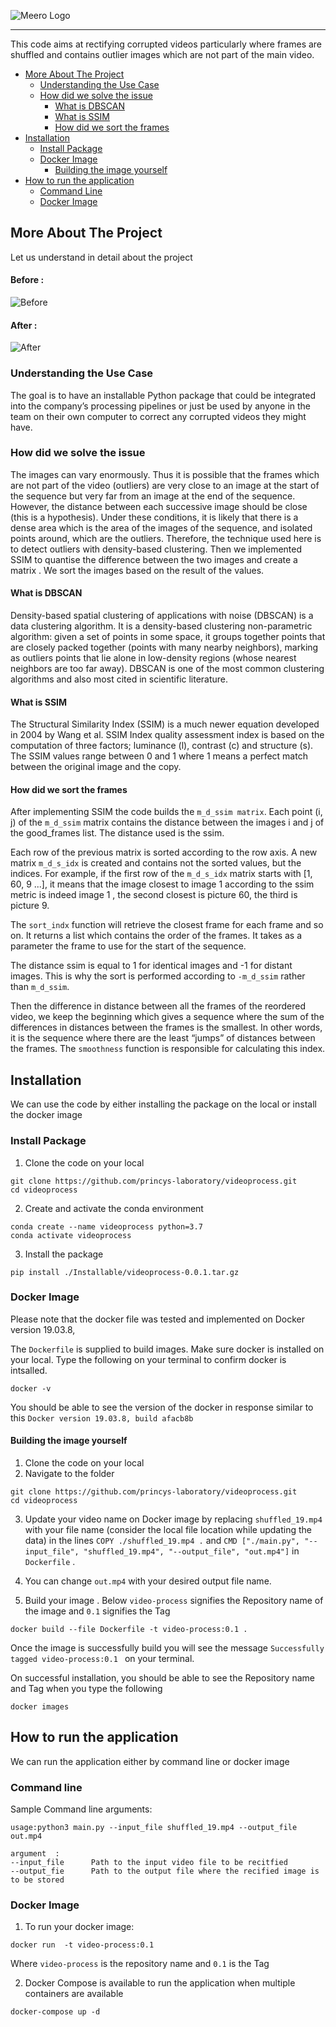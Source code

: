 ![Meero Logo](https://github.com/princys-laboratory/videoprocess/blob/main/meero.gif)

--------------------------------------------------------------------------------------------------

This code aims at rectifying corrupted videos particularly where frames are shuffled and contains outlier images which 
are not part of the main video.

<!-- toc -->

- [More About The Project](#more-about-the-project)
  - [Understanding the Use Case](#understanding-the-use-case)
  - [How did we solve the issue](#how-did-we-solve-the-issue)
     - [What is DBSCAN](#what-is-DBSCAN)
     - [What is SSIM](#what-is-ssim)
     - [How did we sort the frames](#how-did-we-sort-the-frames)
- [Installation](#installation)
  - [Install Package](#install-package)
  - [Docker Image](#docker-image)
    - [Building the image yourself](#building-the-image-yourself)
- [How to run the application](#how-to-run-the-application)
  - [Command Line](#command-line)
  - [Docker Image](#docker-image)
<!-- tocstop -->

## More About The Project
Let us understand in detail about the project
#### Before : 
![Before](https://github.com/princys-laboratory/videoprocess/blob/main/Input_file.gif)

#### After : 
![After](https://github.com/princys-laboratory/videoprocess/blob/main/Output_file.gif)

### Understanding the Use Case
The goal is to have an installable Python package that could be integrated into the company’s  processing pipelines
or just be used by anyone in the team on their own computer to correct any corrupted videos they might have.

### How did we solve the issue
The images can vary enormously. Thus it is possible that the frames which are not part of the video (outliers) are very
close to an image at the start of the sequence but very far from an image at the end of the sequence. 
However, the distance between each successive image should be close (this is a hypothesis). Under these conditions,
it is likely that there is a dense area which is the area of the images of the sequence, and isolated points around,
which are the outliers. Therefore, the technique used here is to detect outliers with density-based clustering.
Then we implemented SSIM to quantise the difference between the two images and create a matrix . We sort the images based 
on the result of the values.

#### What is DBSCAN
Density-based spatial clustering of applications with noise (DBSCAN) is a data clustering algorithm.
It is a density-based clustering non-parametric algorithm: given a set of points in some space, it groups together 
points that are closely packed together (points with many nearby neighbors), marking as outliers points that lie alone 
in low-density regions (whose nearest neighbors are too far away). DBSCAN is one of the most common clustering 
algorithms and also most cited in scientific literature.

#### What is SSIM
The Structural Similarity Index (SSIM) is a much newer equation developed in 2004 by Wang et al. SSIM Index quality 
assessment index is based on the computation of three factors; luminance (l), contrast (c) and structure (s). 
The SSIM values range between 0 and 1 where 1 means a perfect match between the original image and the copy.

#### How did we sort the frames
After implementing SSIM the code builds the `m_d_ssim matrix`. Each point (i, j) of the `m_d_ssim` matrix contains the 
distance between the images i and j of the good_frames list. The distance used is the ssim.

Each row of the previous matrix is sorted according to the row axis. A new matrix `m_d_s_idx` is created and contains not
the sorted values, but the indices. For example, if the first row of the `m_d_s_idx` matrix starts with [1, 60, 9 ...], 
it means that the image closest to image 1 according to the ssim metric is indeed image 1 , the second closest is
picture 60, the third is picture 9.

The `sort_indx` function will retrieve the closest frame for each frame and so on. It returns a list which contains the
order of the frames. It takes as a parameter the frame to use for the start of the sequence.

The distance ssim is equal to 1 for identical images and -1 for distant images. This is why the sort is performed 
according to `-m_d_ssim` rather than `m_d_ssim`.

Then the difference in distance between all the frames of the reordered video, we keep the beginning which gives a 
sequence where the sum of the differences in distances between the frames is the smallest. In other words, it is the 
sequence where there are the least “jumps” of distances between the frames. The `smoothness` function is responsible 
for calculating this index.

## Installation
We can use the code by either installing the package on the local or install the docker image 

### Install Package
1. Clone the code on your local
```
git clone https://github.com/princys-laboratory/videoprocess.git
cd videoprocess
```
2. Create and activate the conda environment
```
conda create --name videoprocess python=3.7
conda activate videoprocess
```
3. Install the package
```
pip install ./Installable/videoprocess-0.0.1.tar.gz
```

### Docker Image
Please note that the docker file was tested and implemented on Docker version 19.03.8,

The `Dockerfile` is supplied to build images. Make sure docker is installed on your local.
Type the following on your terminal to confirm docker is intsalled.
```
docker -v
```

You should be able to see the version of the docker in response similar to this `Docker version 19.03.8, build afacb8b`

#### Building the image yourself
1. Clone the code on your local
2. Navigate to the folder

```
git clone https://github.com/princys-laboratory/videoprocess.git
cd videoprocess
```
3. Update your video name on Docker image by replacing `shuffled_19.mp4` with your file name (consider the local file 
   location while updating the data) in the lines
   `COPY ./shuffled_19.mp4 .`  and `CMD ["./main.py", "--input_file", "shuffled_19.mp4", "--output_file", "out.mp4"]` in `Dockerfile` .

4. You can change `out.mp4` with your desired output file name.   

5. Build your image . Below `video-process` signifies the Repository name of the image and `0.1` signifies the Tag
```
docker build --file Dockerfile -t video-process:0.1 .
```

Once the image is successfully build you will see the message `Successfully tagged video-process:0.1
` on your terminal.

On successful installation, you should be able to see the Repository name and Tag when you type the following 
```
docker images
```


## How to run the application
We can run the application either by command line or docker image
### Command line 
Sample Command line arguments: 

```
usage:python3 main.py --input_file shuffled_19.mp4 --output_file out.mp4

argument  : 
--input_file      Path to the input video file to be recitfied
--output_fie      Path to the output file where the recified image is to be stored
```

### Docker Image

1. To run your docker image: 

```
docker run  -t video-process:0.1
```

Where `video-process` is the repository name and `0.1` is the Tag

2. Docker Compose is available to run the application when multiple containers are available

```
docker-compose up -d
```